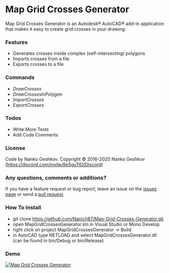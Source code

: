 # Map Grid Crosses Generator

Map Grid Crosses Generator is an Autodesk® AutoCAD® add-in application that makes it easy to create grid crosses in your drawing.

### Features

- Generates crosses inside complex (self-intersecting) polygons
- Imports crosses from a file
- Exports crosses to a file

### Commands

- *DrawCrosses*
- *DrawCrossesInPolygon*
- *ImportCrosses*
- *ExportCrosses*

### Todos

 - Write More Tests
 - Add Code Comments

### License

Code by Nanko Geshkov. Copyright © 2016-2020 Nanko Geshkov [https://discord.com/invite/8eSguT6](Discord)

### Any questions, comments or additions?

If you have a feature request or bug report, leave an issue on the [issues page](https://github.com/Nanich87/Map-Grid-Crosses-Generator/issues) or send a [pull request](https://github.com/Nanich87/Map-Grid-Crosses-Generator/pulls).

### How To Install

- git clone https://github.com/Nanich87/Map-Grid-Crosses-Generator.git
- open MapGridCrossesGenerator.sln in Visual Studio or Mono Develop
- right click on project MapGridCrossesGenerator -> Build
- in AutoCAD type NETLOAD and select MapGridCrossesGenerator.dll (can be found in bin/Debug or bin/Release)

### Demo

[![Map Grid Crosses Generator](https://img.youtube.com/vi/0keqHmFkyTk/0.jpg)](https://www.youtube.com/watch?v=0keqHmFkyTk)
